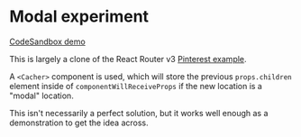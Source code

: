 # Modal experiment

[CodeSandbox demo](https://codesandbox.io/s/github/pshrmn/curi/tree/master/examples/modal)

This is largely a clone of the React Router v3 [Pinterest example](https://github.com/ReactTraining/react-router/blob/v3/examples/pinterest/app.js).

A `<Cacher>` component is used, which will store the previous `props.children` element inside of `componentWillReceiveProps` if the new location is a "modal" location.

This isn't necessarily a perfect solution, but it works well enough as a demonstration to get the idea across.
